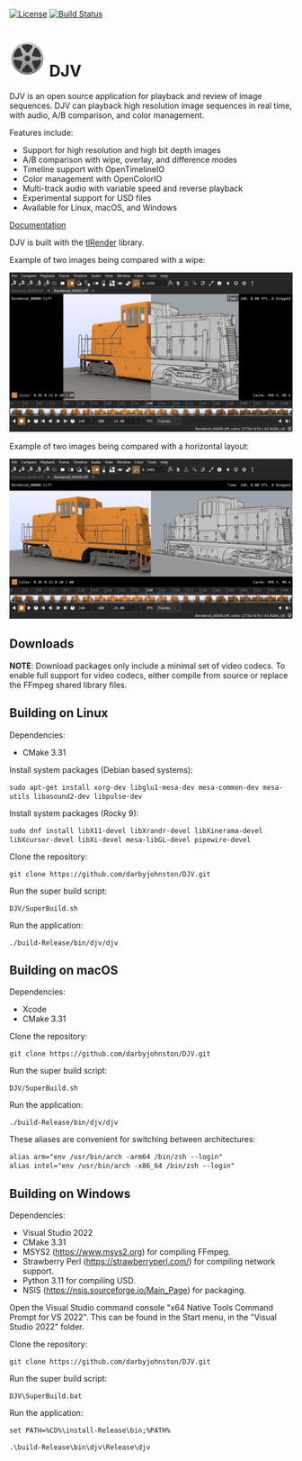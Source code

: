 [![License](https://img.shields.io/badge/License-BSD%203--Clause-blue.svg)](https://opensource.org/licenses/BSD-3-Clause)
[![Build Status](https://github.com/darbyjohnston/DJV/actions/workflows/ci-workflow.yml/badge.svg)](https://github.com/darbyjohnston/DJV/actions/workflows/ci-workflow.yml)

# ![DJV Icon](etc/Icons/DJV_Icon_32.svg) DJV

DJV is an open source application for playback and review of image
sequences. DJV can playback high resolution image sequences in real
time, with audio, A/B comparison, and color management.

Features include:
* Support for high resolution and high bit depth images
* A/B comparison with wipe, overlay, and difference modes
* Timeline support with OpenTimelineIO
* Color management with OpenColorIO
* Multi-track audio with variable speed and reverse playback
* Experimental support for USD files
* Available for Linux, macOS, and Windows

[Documentation](https://darbyjohnston.github.io/DJV/index.html)

DJV is built with the [tlRender](https://github.com/darbyjohnston/tlRender) library.

Example of two images being compared with a wipe:

![Screenshot](etc/Images/djv_screenshot1.png)

Example of two images being compared with a horizontal layout:

![Screenshot](etc/Images/djv_screenshot2.png)


## Downloads

**NOTE**: Download packages only include a minimal set of video codecs. To
enable full support for video codecs, either compile from source or replace
the FFmpeg shared library files.


## Building on Linux

Dependencies:
* CMake 3.31

Install system packages (Debian based systems):
```
sudo apt-get install xorg-dev libglu1-mesa-dev mesa-common-dev mesa-utils libasound2-dev libpulse-dev
```

Install system packages (Rocky 9):
```
sudo dnf install libX11-devel libXrandr-devel libXinerama-devel libXcursor-devel libXi-devel mesa-libGL-devel pipewire-devel
```

Clone the repository:
```
git clone https://github.com/darbyjohnston/DJV.git
```

Run the super build script:
```
DJV/SuperBuild.sh
```

Run the application:
```
./build-Release/bin/djv/djv
```


## Building on macOS

Dependencies:
* Xcode
* CMake 3.31

Clone the repository:
```
git clone https://github.com/darbyjohnston/DJV.git
```

Run the super build script:
```
DJV/SuperBuild.sh
```

Run the application:
```
./build-Release/bin/djv/djv
```

These aliases are convenient for switching between architectures:
```
alias arm="env /usr/bin/arch -arm64 /bin/zsh --login"
alias intel="env /usr/bin/arch -x86_64 /bin/zsh --login"
```


## Building on Windows

Dependencies:
* Visual Studio 2022
* CMake 3.31
* MSYS2 (https://www.msys2.org) for compiling FFmpeg.
* Strawberry Perl (https://strawberryperl.com/) for compiling network support.
* Python 3.11 for compiling USD.
* NSIS (https://nsis.sourceforge.io/Main_Page) for packaging.

Open the Visual Studio command console "x64 Native Tools Command Prompt for VS 2022".
This can be found in the Start menu, in the "Visual Studio 2022" folder.

Clone the repository:
```
git clone https://github.com/darbyjohnston/DJV.git
```

Run the super build script:
```
DJV\SuperBuild.bat
```

Run the application:
```
set PATH=%CD%\install-Release\bin;%PATH%
```
```
.\build-Release\bin\djv\Release\djv
```
